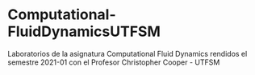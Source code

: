 # Computational-FluidDynamicsUTFSM
Laboratorios de la asignatura Computational Fluid Dynamics  rendidos el semestre 2021-01 con el Profesor Christopher Cooper -  UTFSM 
